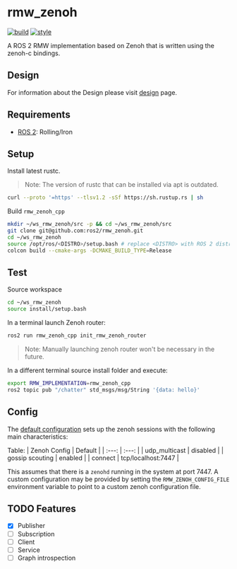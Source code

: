 # rmw_zenoh

[![build](https://github.com/ros2/rmw_zenoh/actions/workflows/build.yaml/badge.svg?branch=main)](https://github.com/ros2/rmw_zenoh/actions/workflows/build.yaml)
[![style](https://github.com/ros2/rmw_zenoh/actions/workflows/style.yaml/badge.svg?branch=main)](https://github.com/ros2/rmw_zenoh/actions/workflows/style.yaml)

A ROS 2 RMW implementation based on Zenoh that is written using the zenoh-c bindings.

## Design

For information about the Design please visit [design](docs/design.md) page.

## Requirements
- [ROS 2](https://docs.ros.org): Rolling/Iron


## Setup

Install latest rustc.
> Note: The version of rustc that can be installed via apt is outdated.
```bash
curl --proto '=https' --tlsv1.2 -sSf https://sh.rustup.rs | sh
```

Build `rmw_zenoh_cpp`

```bash
mkdir ~/ws_rmw_zenoh/src -p && cd ~/ws_rmw_zenoh/src
git clone git@github.com:ros2/rmw_zenoh.git
cd ~/ws_rmw_zenoh
source /opt/ros/<DISTRO>/setup.bash # replace <DISTRO> with ROS 2 distro of choice
colcon build --cmake-args -DCMAKE_BUILD_TYPE=Release

```

## Test

Source workspace
```bash
cd ~/ws_rmw_zenoh
source install/setup.bash
```

In a terminal launch Zenoh router:
```bash
ros2 run rmw_zenoh_cpp init_rmw_zenoh_router
```
> Note: Manually launching zenoh router won't be necessary in the future.

In a different terminal source install folder and execute:

```bash
export RMW_IMPLEMENTATION=rmw_zenoh_cpp
ros2 topic pub "/chatter" std_msgs/msg/String '{data: hello}'
```

## Config
The [default configuration](rmw_zenoh_cpp/config/DEFAULT_RMW_ZENOH_SESSION_CONFIG.json5) sets up the zenoh sessions with the following main characteristics:

Table:
| Zenoh Config | Default |
| :---:   | :---: |
| udp_multicast | disabled |
| gossip scouting | enabled |
| connect | tcp/localhost:7447 |

This assumes that there is a `zenohd` running in the system at port 7447.
A custom configuration may be provided by setting the `RMW_ZENOH_CONFIG_FILE` environment variable to point to a custom zenoh configuration file.


## TODO Features
- [x] Publisher
- [ ] Subscription
- [ ] Client
- [ ] Service
- [ ] Graph introspection
